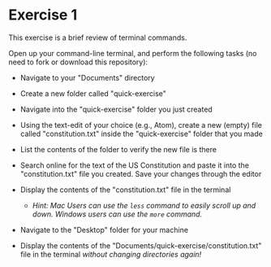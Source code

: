 #  Exercise 1
This exercise is a brief review of terminal commands.

Open up your command-line terminal, and perform the following tasks (no need to fork or download this repository):


-  Navigate to your "Documents" directory


-  Create a new folder called "quick-exercise"


-  Navigate into the "quick-exercise" folder you just created


-  Using the text-edit of your choice (e.g., Atom), create a new (empty) file called "constitution.txt" inside the "quick-exercise" folder that you made


-  List the contents of the folder to verify the new file is there


-  Search online for the text of the US Constitution and paste it into the "constitution.txt" file you created. Save your changes through the editor


-  Display the contents of the "constitution.txt" file in the terminal
    -  *Hint: Mac Users can use the `less` command to easily scroll up and down. Windows users can use the `more` command.*

-  Navigate to the "Desktop" folder for your machine

-  Display the contents of the "Documents/quick-exercise/constitution.txt" file in the terminal *without changing directories again!*





